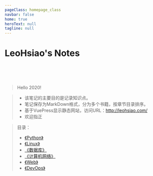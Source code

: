 ```yaml
---
pageClass: homepage_class
navbar: false
home: true
heroText: null
tagline: null
---
```


<h1 id="homepage_title">LeoHsiao's Notes</h1>

<br>
<br>
<br>

> Hello 2020!

> - 该笔记的主要目的是记录知识点。
> - 笔记保存为MarkDown格式，分为多个书籍，按章节目录排序。
> - 基于VuePress显示静态网站，访问URL：<http://leohsiao.com/>
> - 欢迎指正

> 目录：
> - [《Python》](Python/index.md)
> - [《Linux》](Linux/index.md)
> - [《数据库》](Database/index.md)
> - [《计算机网络》](Computer-Network/index.md)
> - [《Web》](Web/index.md)
> - [《DevOps》](DevOps/index.md)

<br>
<br>
<br>

